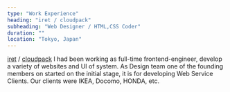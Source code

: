```yaml
---
type: "Work Experience"
heading: "iret / cloudpack"
subheading: "Web Designer / HTML,CSS Coder"
duration: ""
location: "Tokyo, Japan"
---
```


<a href="https://www.iret.co.jp/" target="_blank">iret</a> / <a href="https://cloudpack.jp/" target="_blank">cloudpack</a> I had been working as full-time frontend-engineer, develop a variety of websites and UI of system. As Design team one of the founding members on started on the initial stage, it is for developing Web Service Clients. Our clients were IKEA, Docomo, HONDA, etc.
